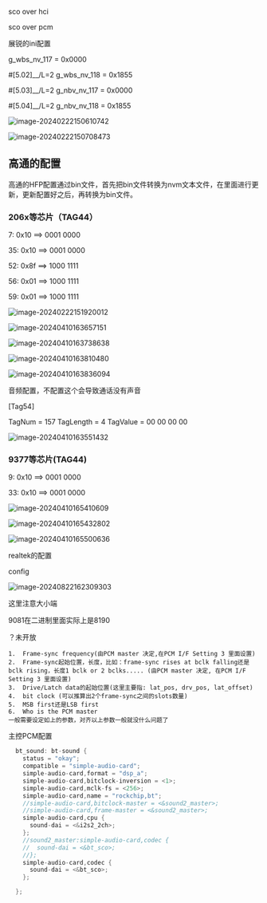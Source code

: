 

sco over hci



sco over pcm







展锐的ini配置

g_wbs_nv_117 = 0x0000

#[5.02]__/L=2
g_wbs_nv_118 = 0x1855

#[5.03]__/L=2
g_nbv_nv_117 = 0x0000

#[5.04]__/L=2
g_nbv_nv_118 = 0x1855

![image-20240222150610742](./img/image-20240222150610742.png)

![image-20240222150708473](./img/image-20240222150708473.png)

## 高通的配置

高通的HFP配置通过bin文件，首先把bin文件转换为nvm文本文件，在里面进行更新，更新配置好之后，再转换为bin文件。

### 206x等芯片（TAG44）

7:   0x10  ==> 0001 0000

35: 0x10  ==> 0001 0000

52: 0x8f  ==> 1000 1111

56: 0x01  ==> 1000 1111

59: 0x01  ==> 1000 1111

![image-20240222151920012](./img/image-20240222151920012.png)

![image-20240410163657151](./img/image-20240410163657151.png)

![image-20240410163738638](./img/image-20240410163738638.png)

![image-20240410163810480](./img/image-20240410163810480-1712738295461-1.png)

![image-20240410163836094](./img/image-20240410163836094.png)





音频配置，不配置这个会导致通话没有声音

[Tag54]

TagNum = 157
TagLength = 4
TagValue = 00 00 00 00

![image-20240410163551432](./img/image-20240410163551432.png)

### 9377等芯片(TAG44)

9:   0x10  ==> 0001 0000

33: 0x10  ==> 0001 0000



![image-20240410165410609](./img/image-20240410165410609.png)

![image-20240410165432802](./img/image-20240410165432802.png)

![image-20240410165500636](./img/image-20240410165500636.png)



realtek的配置

config

![image-20240822162309303](./img/image-20240822162309303.png)

这里注意大小端

9081在二进制里面实际上是8190



？未开放

```
1.	Frame-sync frequency(由PCM master 决定,在PCM I/F Setting 3 里面设置)
2.	Frame-sync起始位置，长度，比如：frame-sync rises at bclk falling还是bclk rising，长度1 bclk or 2 bclks..... (由PCM master 决定, 在PCM I/F Setting 3 里面设置)
3.	Drive/Latch data的起始位置(这里主要指: lat_pos, drv_pos, lat_offset)
4.	bit clock (可以推算出2个frame-sync之间的slots数量)
5.	MSB first还是LSB first
6.	Who is the PCM master
一般需要设定如上的参数，对齐以上参数一般就没什么问题了
```



主控PCM配置

```c
  bt_sound: bt-sound {
    status = "okay";
    compatible = "simple-audio-card";
    simple-audio-card,format = "dsp_a";
    simple-audio-card,bitclock-inversion = <1>;
    simple-audio-card,mclk-fs = <256>;
    simple-audio-card,name = "rockchip,bt";
    //simple-audio-card,bitclock-master = <&sound2_master>;
    //simple-audio-card,frame-master = <&sound2_master>;
    simple-audio-card,cpu {
      sound-dai = <&i2s2_2ch>;
    };
    //sound2_master:simple-audio-card,codec {
    //  sound-dai = <&bt_sco>;
    //};
    simple-audio-card,codec {
      sound-dai = <&bt_sco>;
    };

  };

```



